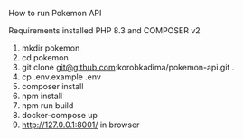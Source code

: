 How to run Pokemon API

Requirements installed PHP 8.3 and COMPOSER v2

1. mkdir pokemon
2. cd pokemon
3. git clone git@github.com:korobkadima/pokemon-api.git .
4. cp .env.example .env
5. composer install
6. npm install
7. npm run build
8. docker-compose up
9. http://127.0.0.1:8001/ in browser
